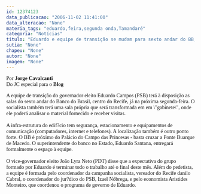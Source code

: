 ```yaml
---
id: 12374123
data_publicacao: "2006-11-02 11:41:00"
data_alteracao: "None"
materia_tags: "eduardo,feira,segunda onda,Tamandaré"
categoria: "Notícias"
titulo: "Eduardo e equipe de transição se mudam para sexto andar do BB, segunda-feira"
sutia: "None"
chapeu: "None"
autor: "None"
imagem: "None"
---
```

<p><P><FONT face=Verdana>Por <B>Jorge Cavalcanti</B><BR>Do JC especial para o <B>Blog</P></B></FONT></p>
<p><P><FONT face=Verdana>A equipe de transição do governador eleito Eduardo Campos (PSB) terá à disposição as salas do sexto andar do Banco do Brasil, centro do Recife, já na próxima segunda-feira. O socialista também terá uma sala própria que será transformada em em \"gabinete\", onde ele poderá analisar o material fornecido e receber visitas. <BR><BR>A infra-estrutura do edif?cio tem segurança, estacionamento e equipamentos de comunicação (computadores, internet e telefones). A localização também é outro ponto forte. O BB é próximo do Palácio do Campo das Princesas - basta cruzar a Ponte Buarque de Macedo. O superintendente do banco no Estado, Eduardo Santana, entregará formalmente o espaço à equipe. <BR><BR>O vice-governador eleito João Lyra Neto (PDT) disse que a expectativa do grupo formado por Eduardo é terminar todo o trabalho até o final deste mês. Além do pedetista, a equipe é formada pelo coordenador da campanha socialista, vereador do Recife danilo Cabral, o coordenador do jur?dico do PSB, Izael Nóbrega, e pelo economista Aristides Monteiro, que coordenou o programa de governo de Eduardo.</FONT></P> </p>
